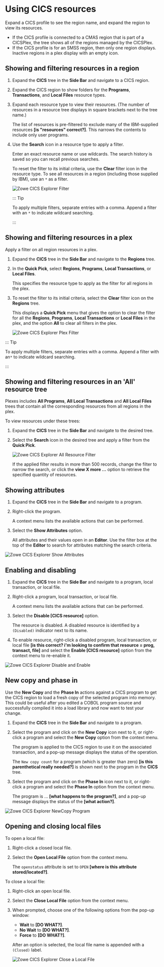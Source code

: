 # Using CICS resources

Expand a CICS profile to see the region name, and expand the region to view its resources.

- If the CICS profile is connected to a CMAS region that is part of a CICSPlex, the tree shows all of the regions managed by the CICSPlex.
- If the CICS profile is for an SMSS region, then only one region displays. Inactive regions in a plex display with an empty icon.

## Showing and filtering resources in a region

1. Expand the **CICS** tree in the **Side Bar** and navigate to a CICS region.

2. Expand the CICS region to show folders for the **Programs**, **Transactions**, and **Local Files** resource types.

3. Expand each resource type to view their resources. (The number of resources in a resource tree displays in square brackets next to the tree name.)

   The list of resources is pre-filtered to exclude many of the IBM-supplied resources **[is "resources" correct?]**. This narrows the contents to include only user programs.

4. Use the **Search** icon in a resource type to apply a filter.

   Enter an exact resource name or use wildcards. The search history is saved so you can recall previous searches.
   
   To reset the filter to its initial criteria, use the **Clear** filter icon in the resource type. To see all resources in a region (including those supplied by IBM), use an `*` as a filter.

   ![Zowe CICS Explorer Filter](../images/ze-cics/region-filter.gif)

   ::: Tip

   To apply multiple filters, separate entries with a comma. Append a filter with an `*` to indicate wildcard searching.

   :::

## Showing and filtering resources in a plex

Apply a filter on all region resources in a plex.

1. Expand the **CICS** tree in the **Side Bar** and navigate to the **Regions** tree.

2. In the **Quick Pick**, select **Regions**, **Programs**, **Local Transactions**, or **Local Files**.

   This specifies the resource type to apply as the filter for all regions in the plex.

3. To reset the filter to its initial criteria, select the **Clear** filter icon on the **Regions** tree.

   This displays a **Quick Pick** menu that gives the option to clear the filter for all the **Regions**, **Programs**, **Local Transactions** or **Local Files** in the plex, and the option **All** to clear all filters in the plex.

   ![Zowe CICS Explorer Plex Filter](../images/ze-cics/plex-filter.gif)

::: Tip

To apply multiple filters, separate entries with a comma. Append a filter with an`*` to indicate wildcard searching.

:::

## Showing and filtering resources in an 'All' resource tree

Plexes includes **All Programs**, **All Local Transactions** and **All Local Files** trees that contain all the corresponding resources from all regions in the plex.

To view resources under these trees:

1. Expand the **CICS** tree in the **Side Bar** and navigate to the desired tree.

2. Select the **Search** icon in the desired tree and apply a filter from the **Quick Pick**.

   ![Zowe CICS Explorer All Resource Filter](../images/ze-cics/all-resources.gif)

   If the applied filter results in more than 500 records, change the filter to narrow the search, or click the **view X more ...** option to retrieve the specified quantity of resources.

## Showing attributes

1. Expand the **CICS** tree in the **Side Bar** and navigate to a program.

2. Right-click the program.

   A context menu lists the available actions that can be performed.

3. Select the **Show Attributes** option.

   All attributes and their values open in an **Editor**. Use the filter box at the top of the **Editor** to search for attributes matching the search criteria.  

![Zowe CICS Explorer Show Attributes](../images/ze-cics/show-attributes.gif)

## Enabling and disabling

1. Expand the **CICS** tree in the **Side Bar** and navigate to a program, local transaction, or local file.

2. Right-click a program, local transaction, or local file.

   A context menu lists the available actions that can be performed.

3. Select the **Disable [CICS resource]** option.

   The resource is disabled. A disabled resource is identified by a `(Disabled)` indicator next to its name.

4. To enable resource, right-click a disabled program, local transaction, or local file **[is this correct? i'm looking to confirm that resource = prog, transact, file]** and select the **Enable [CICS resource]** option from the context menu to re-enable it.

![Zowe CICS Explorer Disable and Enable](../images/ze-cics/disable-enable.gif)

## New copy and phase in

Use the **New Copy** and the **Phase In** actions against a CICS program to get the CICS region to load a fresh copy of the selected program into memory. This could be useful after you edited a COBOL program source and successfully compiled it into a load library and now want to test your change.

1. Expand the **CICS** tree in the **Side Bar** and navigate to a program.

2. Select the program and click on the **New Copy** icon next to it, or right-click a program and select the **New Copy** option from the context menu.

   The program is applied to the CICS region to use it on the associated transaction, and a pop-up message displays the status of the operation.

   The `New copy count` for a program (which is greater than zero) **[is this parenthetical really needed?]** is shown next to the program in the **CICS** tree.

3. Select the program and click on the **Phase In** icon next to it, or right-click a program and select the **Phase In** option from the context menu.

   The program is ... **[what happens to the program?]**, and a pop-up message displays the status of the **[what action?]**.

![Zowe CICS Explorer NewCopy Program](../images/ze-cics/new-copy.gif)

## Opening and closing local files

To open a local file:

1. Right-click a closed local file.
2. Select the **Open Local File** option from the context menu.

   The `openstatus` attribute is set to `OPEN` **[where is this attribute stored/located?]**.

To close a local file:

1. Right-click an open local file.
2. Select the **Close Local File** option from the context menu.
3. When prompted, choose one of the following options from the pop-up window:
   - **Wait** to **[DO WHAT?]**.
   - **No Wait** to **[DO WHAT?]**.
   - **Force** to **[DO WHAT?]**.

   After an option is selected, the local file name is appended with a `(Closed)` label.

   ![Zowe CICS Explorer Close a Local File](../images/ze-cics/open-close.gif)
